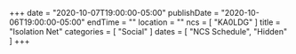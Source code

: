 +++
date = "2020-10-07T19:00:00-05:00"
publishDate = "2020-10-06T19:00:00-05:00"
endTime = ""
location = ""
ncs = [ "KA0LDG" ]
title = "Isolation Net"
categories = [ "Social" ]
dates = [ "NCS Schedule", "Hidden" ]
+++
